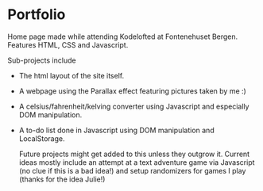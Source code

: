 # Portfolio

Home page made while attending Kodelofted at Fontenehuset Bergen.
Features HTML, CSS and Javascript.

Sub-projects include
- The html layout of the site itself.
- A webpage using the Parallax effect featuring pictures taken by me :)
- A celsius/fahrenheit/kelving converter using Javascript and especially DOM manipulation.
- A to-do list done in Javascript using DOM manipulation and LocalStorage.

  Future projects might get added to this unless they outgrow it.
  Current ideas mostly include an attempt at a text adventure game via Javascript (no clue if this is a bad idea!) and setup randomizers for games I play (thanks for the idea Julie!)
